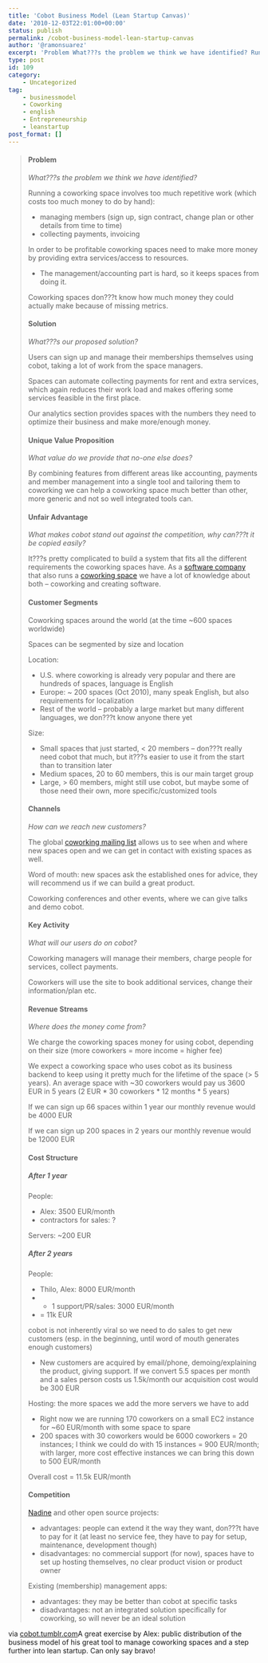 ```yaml
---
title: 'Cobot Business Model (Lean Startup Canvas)'
date: '2010-12-03T22:01:00+00:00'
status: publish
permalink: /cobot-business-model-lean-startup-canvas
author: '@ramonsuarez'
excerpt: 'Problem What???s the problem we think we have identified? Running a coworking space involves too much repetitive work (which costs too much money to do by hand): managing members (sign up, sign contract, change plan or other details from time to tim...'
type: post
id: 109
category:
    - Uncategorized
tag:
    - businessmodel
    - Coworking
    - english
    - Entrepreneurship
    - leanstartup
post_format: []
---
```

> #### Problem
> 
> *What???s the problem we think we have identified?*
> 
> Running a coworking space involves too much repetitive work (which costs too much money to do by hand):
> 
> - managing members (sign up, sign contract, change plan or other details from time to time)
> - collecting payments, invoicing
> 
> In order to be profitable coworking spaces need to make more money by providing extra services/access to resources.
> 
> - The management/accounting part is hard, so it keeps spaces from doing it.
> 
> Coworking spaces don???t know how much money they could actually make because of missing metrics.
> 
> #### Solution
> 
> *What???s our proposed solution?*
> 
> Users can sign up and manage their memberships themselves using cobot, taking a lot of work from the space managers.
> 
> Spaces can automate collecting payments for rent and extra services, which again reduces their work load and makes offering some services feasible in the first place.
> 
> Our analytics section provides spaces with the numbers they need to optimize their business and make more/enough money.
> 
> #### Unique Value Proposition
> 
> *What value do we provide that no-one else does?*
> 
> By combining features from different areas like accounting, payments and member management into a single tool and tailoring them to coworking we can help a coworking space much better than other, more generic and not so well integrated tools can.
> 
> #### Unfair Advantage
> 
> *What makes cobot stand out against the competition, why can???t it be copied easily?*
> 
> It???s pretty complicated to build a system that fits all the different requirements the coworking spaces have. As a [software company](http://upstre.am) that also runs a [coworking space](http://co-up.de) we have a lot of knowledge about both – coworking and creating software.
> 
> #### Customer Segments
> 
> Coworking spaces around the world (at the time ~600 spaces worldwide)
> 
> Spaces can be segmented by size and location
> 
> Location:
> 
> - U.S. where coworking is already very popular and there are hundreds of spaces, language is English
> - Europe: ~ 200 spaces (Oct 2010), many speak English, but also requirements for localization
> - Rest of the world – probably a large market but many different languages, we don???t know anyone there yet
> 
> Size:
> 
> - Small spaces that just started, &lt; 20 members – don???t really need cobot that much, but it???s easier to use it from the start than to transition later
> - Medium spaces, 20 to 60 members, this is our main target group
> - Large, &gt; 60 members, might still use cobot, but maybe some of those need their own, more specific/customized tools
> 
> #### Channels
> 
> *How can we reach new customers?*
> 
> The global [coworking mailing list](http://groups.google.com/group/coworking) allows us to see when and where new spaces open and we can get in contact with existing spaces as well.
> 
> Word of mouth: new spaces ask the established ones for advice, they will recommend us if we can build a great product.
> 
> Coworking conferences and other events, where we can give talks and demo cobot.
> 
> #### Key Activity
> 
> *What will our users do on cobot?*
> 
> Coworking managers will manage their members, charge people for services, collect payments.
> 
> Coworkers will use the site to book additional services, change their information/plan etc.
> 
> #### Revenue Streams
> 
> *Where does the money come from?*
> 
> We charge the coworking spaces money for using cobot, depending on their size (more coworkers = more income = higher fee)
> 
> We expect a coworking space who uses cobot as its business backend to keep using it pretty much for the lifetime of the space (&gt; 5 years). An average space with ~30 coworkers would pay us 3600 EUR in 5 years (2 EUR \* 30 coworkers \* 12 months \* 5 years)
> 
> If we can sign up 66 spaces within 1 year our monthly revenue would be 4000 EUR
> 
> If we can sign up 200 spaces in 2 years our monthly revenue would be 12000 EUR
> 
> #### Cost Structure
> 
> ##### After 1 year
> 
> People:
> 
> - Alex: 3500 EUR/month
> - contractors for sales: ?
> 
> Servers: ~200 EUR
> 
> ##### After 2 years
> 
> People:
> 
> - Thilo, Alex: 8000 EUR/month
> - - 1 support/PR/sales: 3000 EUR/month
> - = 11k EUR
> 
> cobot is not inherently viral so we need to do sales to get new customers (esp. in the beginning, until word of mouth generates enough customers)
> 
> - New customers are acquired by email/phone, demoing/explaining the product, giving support. If we convert 5.5 spaces per month and a sales person costs us 1.5k/month our acquisition cost would be 300 EUR
> 
> Hosting: the more spaces we add the more servers we have to add
> 
> - Right now we are running 170 coworkers on a small EC2 instance for ~60 EUR/month with some space to spare
> - 200 spaces with 30 coworkers would be 6000 coworkers = 20 instances; I think we could do with 15 instances = 900 EUR/month; with larger, more cost effective instances we can bring this down to 500 EUR/month
> 
> Overall cost = 11.5k EUR/month
> 
> #### Competition
> 
> [Nadine](http://wiki.coworking.info/w/page/31359618/NadineProject) and other open source projects:
> 
> - advantages: people can extend it the way they want, don???t have to pay for it (at least no service fee, they have to pay for setup, maintenance, development though)
> - disadvantages: no commercial support (for now), spaces have to set up hosting themselves, no clear product vision or product owner
> 
> Existing (membership) management apps:
> 
> - advantages: they may be better than cobot at specific tasks
> - disadvantages: not an integrated solution specifically for coworking, so will never be an ideal solution

via [cobot.tumblr.com](http://cobot.tumblr.com/post/1489264800/our-business-model)</div>A great exercise by Alex: public distribution of the business model of his great tool to manage coworking spaces and a step further into lean startup. Can only say bravo!

</div>